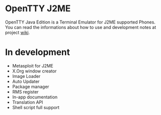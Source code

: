 # OpenTTY J2ME

OpenTTY Java Edition is a Terminal Emulator for J2ME supported
Phones. You can read the informations about how to use and
development notes at project [wiki](https://github.com/mrlima4095/OpenTTY-J2ME/wiki).

# In development 

- Metasploit for J2ME
- X.Org window creator
- Image Loader
- Auto Updater
- Package manager
- RMS register
- In-app documentation
- Translation API
- Shell script full support

